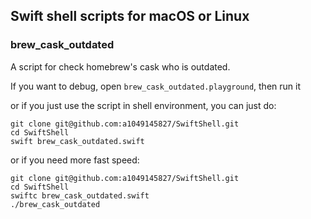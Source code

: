 ## Swift shell scripts for macOS or Linux


### brew_cask_outdated

A script for check homebrew's cask who is outdated.

If you want to debug, open `brew_cask_outdated.playground`, then run it

or if you just use the script in shell environment, you can just do:

```shell
git clone git@github.com:a1049145827/SwiftShell.git
cd SwiftShell
swift brew_cask_outdated.swift
```

or if you need more fast speed:

```shell
git clone git@github.com:a1049145827/SwiftShell.git
cd SwiftShell
swiftc brew_cask_outdated.swift
./brew_cask_outdated
```

